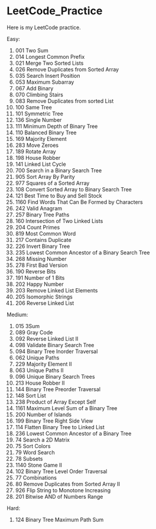 # LeetCode_Practice
  
  Here is my LeetCode practice.  
  
  Easy:  
  1. 001 Two Sum  
  2. 014 Longest Common Prefix  
  3. 021 Merge Two Sorted Lists  
  4. 026 Remove Duplicates from Sorted Array  
  5. 035 Search Insert Position  
  6. 053 Maximum Subarray  
  7. 067 Add Binary  
  8. 070 Climbing Stairs
  9. 083 Remove Duplicates from sorted List
  10. 100 Same Tree
  11. 101 Symmetric Tree
  12. 136 Single Number
  13. 111 Minimum Depth of Binary Tree
  14. 110 Balanced Binary Tree
  15. 169 Majority Element
  16. 283 Move Zeroes
  17. 189 Rotate Array
  18. 198 House Robber
  19. 141 Linked List Cycle
  20. 700 Search in a Binary Search Tree
  21. 905 Sort Array By Parity
  22. 977 Squares of a Sorted Array
  23. 108 Convert Sorted Array to Binary Search Tree
  24. 121 Best Time to Buy and Sell Stock
  25. 1160 Find Words That Can Be Formed by Characters
  26. 242 Valid Anagram
  27. 257 Binary Tree Paths
  28. 160 Intersection of Two Linked Lists
  29. 204 Count Primes
  30. 819 Most Common Word
  31. 217 Contains Duplicate
  32. 226 Invert Binary Tree
  33. 235 Lowest Common Ancestor of a Binary Search Tree
  34. 268 Missing Number
  35. 278 First Bad Version
  36. 190 Reverse Bits
  37. 191 Number of 1 Bits
  38. 202 Happy Number
  39. 203 Remove Linked List Elements
  40. 205 Isomorphic Strings
  41. 206 Reverse Linked List
    
  Medium:
  1. 015 3Sum  
  2. 089 Gray Code
  3. 092 Reverse Linked List II
  4. 098 Validate Binary Search Tree
  5. 094 Binary Tree Inorder Traversal
  6. 062 Unique Paths
  7. 229 Majority Element II
  8. 063 Unique Paths II
  9. 096 Unique Binary Search Trees
  10. 213 House Robber II
  11. 144 Binary Tree Preorder Traversal
  12. 148 Sort List
  13. 238 Product of Array Except Self
  14. 1161 Maximum Level Sum of a Binary Tree
  15. 200 Number of Islands
  16. 199 Binary Tree Right Side View
  17. 114 Flatten Binary Tree to Linked List
  18. 236 Lowest Common Ancestor of a Binary Tree
  19. 74 Search a 2D Matrix
  20. 75 Sort Colors
  21. 79 Word Search
  22. 78 Subsets
  23. 1140 Stone Game II
  24. 102 Binary Tree Level Order Traversal
  25. 77 Combinations
  26. 80 Remove Duplicates from Sorted Array II
  27. 926 Flip String to Monotone Increasing
  28. 201 Bitwise AND of Numbers Range
    
  Hard:  
  1. 124 Binary Tree Maximum Path Sum
